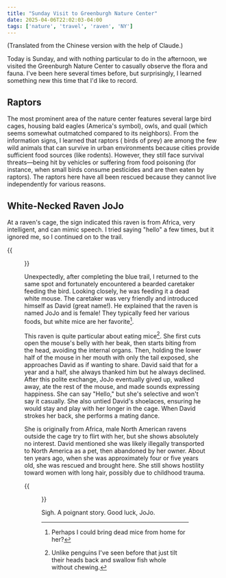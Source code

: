 ```yaml
---
title: "Sunday Visit to Greenburgh Nature Center"
date: 2025-04-06T22:02:03-04:00
tags: ['nature', 'travel', 'raven', 'NY']
---
```


(Translated from the Chinese version with the help of Claude.)

Today is Sunday, and with nothing particular to do in the afternoon, we visited the Greenburgh Nature Center to casually observe the flora and fauna. I've been here several times before, but surprisingly, I learned something new this time that I'd like to record.

## Raptors

The most prominent area of the nature center features several large bird cages, housing bald eagles (America's symbol), owls, and quail (which seems somewhat outmatched compared to its neighbors). From the information signs, I learned that raptors ( birds of prey) are among the few wild animals that can survive in urban environments because cities provide sufficient food sources (like rodents). However, they still face survival threats—being hit by vehicles or suffering from food poisoning (for instance, when small birds consume pesticides and are then eaten by raptors). The raptors here have all been rescued because they cannot live independently for various reasons.

## White-Necked Raven JoJo

At a raven's cage, the sign indicated this raven is from Africa, very intelligent, and can mimic speech. I tried saying "hello" a few times, but it ignored me, so I continued on to the trail.

{{<figure src="./notes.jpg">}}

Unexpectedly, after completing the blue trail, I returned to the same spot and fortunately encountered a bearded caretaker feeding the bird. Looking closely, he was feeding it a dead white mouse. The caretaker was very friendly and introduced himself as David (great name!). He explained that the raven is named JoJo and is female! They typically feed her various foods, but white mice are her favorite[^1].

This raven is quite particular about eating mice[^2]. She first cuts open the mouse's belly with her beak, then starts biting from the head, avoiding the internal organs. Then, holding the lower half of the mouse in her mouth with only the tail exposed, she approaches David as if wanting to share. David said that for a year and a half, she always thanked him but he always declined. After this polite exchange, JoJo eventually gived up, walked away, ate the rest of the mouse, and made sounds expressing happiness. She can say "Hello," but she's selective and won't say it casually. She also untied David's shoelaces, ensuring he would stay and play with her longer in the cage. When David strokes her back, she performs a mating dance.

She is originally from Africa, male North American ravens outside the cage try to flirt with her, but she shows absolutely no interest. David mentioned she was likely illegally transported to North America as a pet, then abandoned by her owner. About ten years ago, when she was approximately four or five years old, she was rescued and brought here. She still shows hostility toward women with long hair, possibly due to childhood trauma.

{{<figure src="./raven.jpg">}}

Sigh. A poignant story. Good luck, JoJo.

[^1]: Perhaps I could bring dead mice from home for her?
[^2]: Unlike penguins I've seen before that just tilt their heads back and swallow fish whole without chewing.